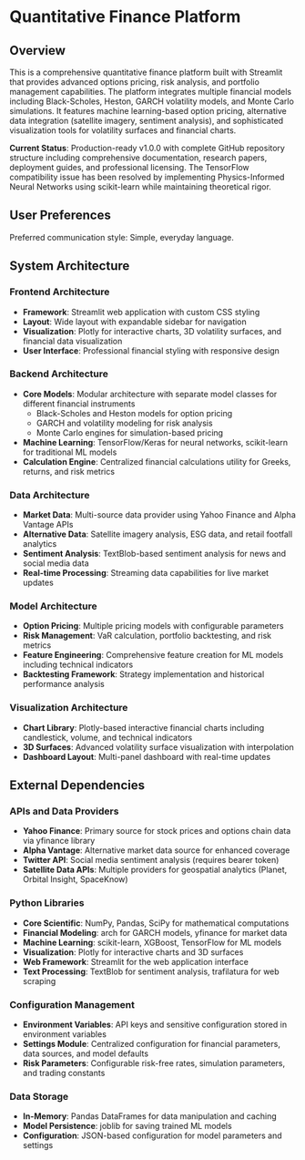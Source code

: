# Quantitative Finance Platform

## Overview

This is a comprehensive quantitative finance platform built with Streamlit that provides advanced options pricing, risk analysis, and portfolio management capabilities. The platform integrates multiple financial models including Black-Scholes, Heston, GARCH volatility models, and Monte Carlo simulations. It features machine learning-based option pricing, alternative data integration (satellite imagery, sentiment analysis), and sophisticated visualization tools for volatility surfaces and financial charts.

**Current Status**: Production-ready v1.0.0 with complete GitHub repository structure including comprehensive documentation, research papers, deployment guides, and professional licensing. The TensorFlow compatibility issue has been resolved by implementing Physics-Informed Neural Networks using scikit-learn while maintaining theoretical rigor.

## User Preferences

Preferred communication style: Simple, everyday language.

## System Architecture

### Frontend Architecture
- **Framework**: Streamlit web application with custom CSS styling
- **Layout**: Wide layout with expandable sidebar for navigation
- **Visualization**: Plotly for interactive charts, 3D volatility surfaces, and financial data visualization
- **User Interface**: Professional financial styling with responsive design

### Backend Architecture
- **Core Models**: Modular architecture with separate model classes for different financial instruments
  - Black-Scholes and Heston models for option pricing
  - GARCH and volatility modeling for risk analysis
  - Monte Carlo engines for simulation-based pricing
- **Machine Learning**: TensorFlow/Keras for neural networks, scikit-learn for traditional ML models
- **Calculation Engine**: Centralized financial calculations utility for Greeks, returns, and risk metrics

### Data Architecture
- **Market Data**: Multi-source data provider using Yahoo Finance and Alpha Vantage APIs
- **Alternative Data**: Satellite imagery analysis, ESG data, and retail footfall analytics
- **Sentiment Analysis**: TextBlob-based sentiment analysis for news and social media data
- **Real-time Processing**: Streaming data capabilities for live market updates

### Model Architecture
- **Option Pricing**: Multiple pricing models with configurable parameters
- **Risk Management**: VaR calculation, portfolio backtesting, and risk metrics
- **Feature Engineering**: Comprehensive feature creation for ML models including technical indicators
- **Backtesting Framework**: Strategy implementation and historical performance analysis

### Visualization Architecture
- **Chart Library**: Plotly-based interactive financial charts including candlestick, volume, and technical indicators
- **3D Surfaces**: Advanced volatility surface visualization with interpolation
- **Dashboard Layout**: Multi-panel dashboard with real-time updates

## External Dependencies

### APIs and Data Providers
- **Yahoo Finance**: Primary source for stock prices and options chain data via yfinance library
- **Alpha Vantage**: Alternative market data source for enhanced coverage
- **Twitter API**: Social media sentiment analysis (requires bearer token)
- **Satellite Data APIs**: Multiple providers for geospatial analytics (Planet, Orbital Insight, SpaceKnow)

### Python Libraries
- **Core Scientific**: NumPy, Pandas, SciPy for mathematical computations
- **Financial Modeling**: arch for GARCH models, yfinance for market data
- **Machine Learning**: scikit-learn, XGBoost, TensorFlow for ML models
- **Visualization**: Plotly for interactive charts and 3D surfaces
- **Web Framework**: Streamlit for the web application interface
- **Text Processing**: TextBlob for sentiment analysis, trafilatura for web scraping

### Configuration Management
- **Environment Variables**: API keys and sensitive configuration stored in environment variables
- **Settings Module**: Centralized configuration for financial parameters, data sources, and model defaults
- **Risk Parameters**: Configurable risk-free rates, simulation parameters, and trading constants

### Data Storage
- **In-Memory**: Pandas DataFrames for data manipulation and caching
- **Model Persistence**: joblib for saving trained ML models
- **Configuration**: JSON-based configuration for model parameters and settings